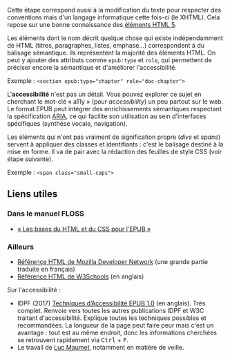 Cette étape correspond aussi à la modification du texte pour respecter des conventions mais d'un langage informatique cette fois-ci (le XHTML). Cela repose sur une bonne connaissance des [éléments HTML 5](https://developer.mozilla.org/fr/docs/Web/Guide/HTML/HTML5/Liste_des_%C3%A9l%C3%A9ments_HTML5).

Les éléments dont le nom décrit quelque chose qui existe indépendamment de HTML (titres, paragraphes, listes, emphase…) correspondent à du balisage sémantique. Ils représentent la majorité des éléments HTML. On peut y ajouter des attributs comme `epub:type` et `role`, qui permettent de préciser encore la sémantique et d'améliorer l'accessibilité.

Exemple : `<section epub:type="chapter" role="doc-chapter">`

L'**accessibilité** n'est pas un détail. Vous pouvez explorer ce sujet en cherchant le mot-clé « a11y » (pour *accessibility*) un peu partout sur le web. Le format EPUB peut intégrer des enrichissements sémantiques respectant la spécification [ARIA](https://fr.wikipedia.org/wiki/Accessible_Rich_Internet_Applications), ce qui facilite son utilisation au sein d'interfaces spécifiques (synthèse vocale, navigation).

Les éléments qui n'ont pas vraiment de signification propre (*divs* et *spans*) servent à appliquer des classes et identifiants : c'est le balisage destiné à la mise en forme. Il va de pair avec la rédaction des feuilles de style CSS (voir étape suivante).

Exemple : `<span class="small-caps">`

## Liens utiles

### Dans le manuel FLOSS

- [« Les bases du HTML et du CSS pour l'EPUB »](https://fr.flossmanuals.net/creer-un-epub/specificites-du-css-pour-lepub/)

### Ailleurs

- [Référence HTML de Mozilla Developer Network](https://developer.mozilla.org/fr/docs/Web/HTML) (une grande partie traduite en français)
- [Référence HTML de W3Schools](https://www.w3schools.com/tags/default.asp) (en anglais)

Sur l'accessibilité :

- IDPF (2017) [Techniques d’Accessibilité EPUB 1.0](http://www.edrlab.org/public/sne/TAE_HTML_V3/Techniques_d_Accessibilite_EPUB%201.0.htm) (en anglais). Très complet. Renvoie vers toutes les autres publications IDPF et W3C traitant d'accessibilité. Explique toutes les techniques possibles et recommandées. La longueur de la page peut faire peur mais c'est un avantage : tout est au même endroit, donc les informations cherchées se retrouvent rapidement via <kbd>Ctrl</kbd> + <kbd>F</kbd>.
- Le travail de [Luc Maumet](http://maumet.fr/), notamment en matière de veille.